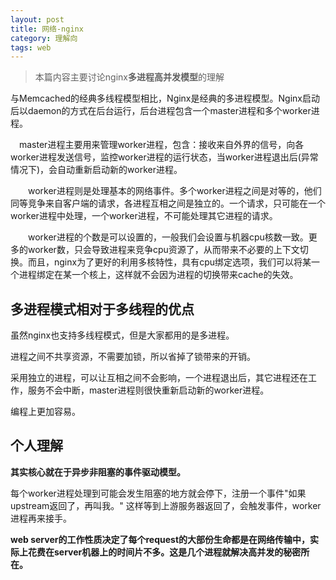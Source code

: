 ```yaml
---
layout: post
title: 网络-nginx
category: 理解向
tags: web
---
```


> 本篇内容主要讨论nginx**多进程高并发模型**的理解

与Memcached的经典多线程模型相比，Nginx是经典的多进程模型。Nginx启动后以daemon的方式在后台运行，后台进程包含一个master进程和多个worker进程。

　master进程主要用来管理worker进程，包含：接收来自外界的信号，向各worker进程发送信号，监控worker进程的运行状态，当worker进程退出后(异常情况下)，会自动重新启动新的worker进程。

　　worker进程则是处理基本的网络事件。多个worker进程之间是对等的，他们同等竞争来自客户端的请求，各进程互相之间是独立的。一个请求，只可能在一个worker进程中处理，一个worker进程，不可能处理其它进程的请求。

　　worker进程的个数是可以设置的，一般我们会设置与机器cpu核数一致。更多的worker数，只会导致进程来竞争cpu资源了，从而带来不必要的上下文切换。而且，nginx为了更好的利用多核特性，具有cpu绑定选项，我们可以将某一个进程绑定在某一个核上，这样就不会因为进程的切换带来cache的失效。

## 多进程模式相对于多线程的优点
虽然nginx也支持多线程模式，但是大家都用的是多进程。

进程之间不共享资源，不需要加锁，所以省掉了锁带来的开销。

采用独立的进程，可以让互相之间不会影响，一个进程退出后，其它进程还在工作，服务不会中断，master进程则很快重新启动新的worker进程。

编程上更加容易。

## 个人理解
**其实核心就在于异步非阻塞的事件驱动模型。**

每个worker进程处理到可能会发生阻塞的地方就会停下，注册一个事件"如果upstream返回了，再叫我。"
这样等到上游服务器返回了，会触发事件，worker进程再来接手。

**web server的工作性质决定了每个request的大部份生命都是在网络传输中，实际上花费在server机器上的时间片不多。这是几个进程就解决高并发的秘密所在。**
